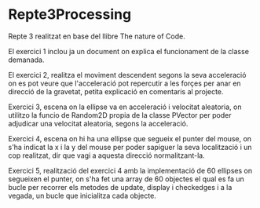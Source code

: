 # Repte3Processing

Repte 3 realitzat en base del llibre The nature of Code.

El exercici 1 inclou ja un document on explica el funcionament de la classe demanada.

El exercici 2, realitza el moviment descendent segons la seva acceleració on es pot veure que l'acceleració pot repercutir a les forçes per anar en direcció de la gravetat, petita explicació en comentaris al projecte.

Exercici 3, escena on la ellipse va en acceleració i velocitat aleatoria, on utilitzo la funcio de Random2D propia de la classe PVector per poder adjudicar una velocitat aleatoria, segons la acceleració.

Exercici 4, escena on hi ha una ellipse que segueix el punter del mouse, on s'ha indicat la x i la y del mouse per poder sapiguer la seva localització i un cop realitzat, dir que vagi a aquesta direcció normalitzant-la.

Exercici 5, realització del exercici 4 amb la implementació de 60 ellipses on segueixen el punter, on s'ha fet una array de 60 objectes el qual es fa un bucle per recorrer els metodes de update, display i checkedges i a la vegada, un bucle que inicialitza cada objecte.
